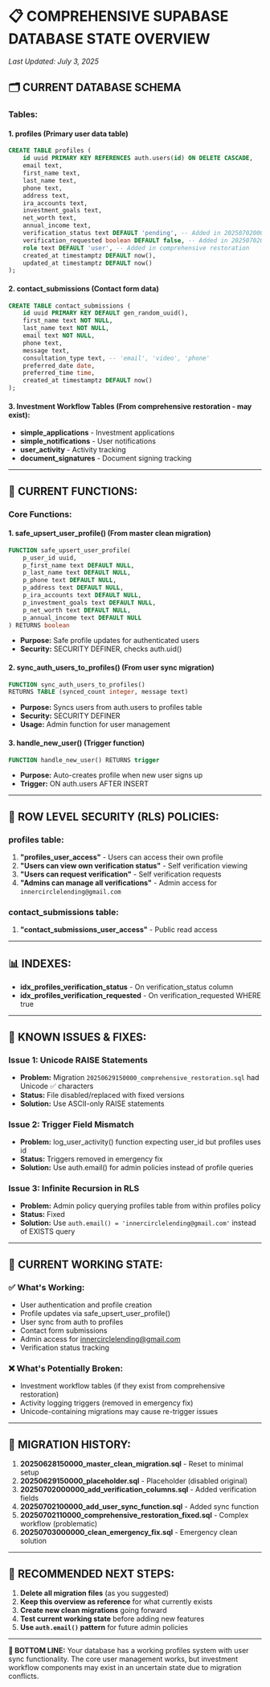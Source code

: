 # 📋 COMPREHENSIVE SUPABASE DATABASE STATE OVERVIEW
*Last Updated: July 3, 2025*

## 🗂️ **CURRENT DATABASE SCHEMA**

### **Tables:**

#### 1. **profiles** (Primary user data table)
```sql
CREATE TABLE profiles (
    id uuid PRIMARY KEY REFERENCES auth.users(id) ON DELETE CASCADE,
    email text,
    first_name text,
    last_name text,
    phone text,
    address text,
    ira_accounts text,
    investment_goals text,
    net_worth text,
    annual_income text,
    verification_status text DEFAULT 'pending', -- Added in 20250702000000
    verification_requested boolean DEFAULT false, -- Added in 20250702000000
    role text DEFAULT 'user', -- Added in comprehensive restoration
    created_at timestamptz DEFAULT now(),
    updated_at timestamptz DEFAULT now()
);
```

#### 2. **contact_submissions** (Contact form data)
```sql
CREATE TABLE contact_submissions (
    id uuid PRIMARY KEY DEFAULT gen_random_uuid(),
    first_name text NOT NULL,
    last_name text NOT NULL,
    email text NOT NULL,
    phone text,
    message text,
    consultation_type text, -- 'email', 'video', 'phone'
    preferred_date date,
    preferred_time time,
    created_at timestamptz DEFAULT now()
);
```

#### 3. **Investment Workflow Tables** (From comprehensive restoration - may exist):
- **simple_applications** - Investment applications
- **simple_notifications** - User notifications  
- **user_activity** - Activity tracking
- **document_signatures** - Document signing tracking

---

## 🔧 **CURRENT FUNCTIONS:**

### **Core Functions:**

#### 1. **safe_upsert_user_profile()** (From master clean migration)
```sql
FUNCTION safe_upsert_user_profile(
    p_user_id uuid,
    p_first_name text DEFAULT NULL,
    p_last_name text DEFAULT NULL,
    p_phone text DEFAULT NULL,
    p_address text DEFAULT NULL,
    p_ira_accounts text DEFAULT NULL,
    p_investment_goals text DEFAULT NULL,
    p_net_worth text DEFAULT NULL,
    p_annual_income text DEFAULT NULL
) RETURNS boolean
```
- **Purpose:** Safe profile updates for authenticated users
- **Security:** SECURITY DEFINER, checks auth.uid()

#### 2. **sync_auth_users_to_profiles()** (From user sync migration)
```sql
FUNCTION sync_auth_users_to_profiles()
RETURNS TABLE (synced_count integer, message text)
```
- **Purpose:** Syncs users from auth.users to profiles table
- **Security:** SECURITY DEFINER
- **Usage:** Admin function for user management

#### 3. **handle_new_user()** (Trigger function)
```sql
FUNCTION handle_new_user() RETURNS trigger
```
- **Purpose:** Auto-creates profile when new user signs up
- **Trigger:** ON auth.users AFTER INSERT

---

## 🔐 **ROW LEVEL SECURITY (RLS) POLICIES:**

### **profiles table:**
1. **"profiles_user_access"** - Users can access their own profile
2. **"Users can view own verification status"** - Self verification viewing
3. **"Users can request verification"** - Self verification requests  
4. **"Admins can manage all verifications"** - Admin access for `innercirclelending@gmail.com`

### **contact_submissions table:**
1. **"contact_submissions_user_access"** - Public read access

---

## 📊 **INDEXES:**
- **idx_profiles_verification_status** - On verification_status column
- **idx_profiles_verification_requested** - On verification_requested WHERE true

---

## 🚨 **KNOWN ISSUES & FIXES:**

### **Issue 1: Unicode RAISE Statements**
- **Problem:** Migration `20250629150000_comprehensive_restoration.sql` had Unicode ✅ characters
- **Status:** File disabled/replaced with fixed versions
- **Solution:** Use ASCII-only RAISE statements

### **Issue 2: Trigger Field Mismatch** 
- **Problem:** log_user_activity() function expecting user_id but profiles uses id
- **Status:** Triggers removed in emergency fix
- **Solution:** Use auth.email() for admin policies instead of profile queries

### **Issue 3: Infinite Recursion in RLS**
- **Problem:** Admin policy querying profiles table from within profiles policy
- **Status:** Fixed
- **Solution:** Use `auth.email() = 'innercirclelending@gmail.com'` instead of EXISTS query

---

## 🎯 **CURRENT WORKING STATE:**

### **✅ What's Working:**
- User authentication and profile creation
- Profile updates via safe_upsert_user_profile()
- User sync from auth to profiles
- Contact form submissions
- Admin access for innercirclelending@gmail.com
- Verification status tracking

### **❌ What's Potentially Broken:**
- Investment workflow tables (if they exist from comprehensive restoration)
- Activity logging triggers (removed in emergency fix)
- Unicode-containing migrations may cause re-trigger issues

---

## 📝 **MIGRATION HISTORY:**

1. **20250628150000_master_clean_migration.sql** - Reset to minimal setup
2. **20250629150000_placeholder.sql** - Placeholder (disabled original)
3. **20250702000000_add_verification_columns.sql** - Added verification fields
4. **20250702100000_add_user_sync_function.sql** - Added sync function
5. **20250702110000_comprehensive_restoration_fixed.sql** - Complex workflow (problematic)
6. **20250703000000_clean_emergency_fix.sql** - Emergency clean solution

---

## 🔮 **RECOMMENDED NEXT STEPS:**

1. **Delete all migration files** (as you suggested)
2. **Keep this overview as reference** for what currently exists
3. **Create new clean migrations** going forward
4. **Test current working state** before adding new features
5. **Use `auth.email()` pattern** for future admin policies

---

**🎯 BOTTOM LINE:** Your database has a working profiles system with user sync functionality. The core user management works, but investment workflow components may exist in an uncertain state due to migration conflicts.
